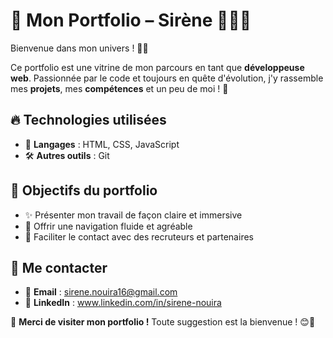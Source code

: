 # 💫 Mon Portfolio – Sirène 👩‍💻✨

Bienvenue dans mon univers ! 🌊🚀

Ce portfolio est une vitrine de mon parcours en tant que **développeuse web**. Passionnée par le code et toujours en quête d'évolution, j'y rassemble mes **projets**, mes **compétences** et un peu de moi ! 💙

## 🔥 Technologies utilisées
- 🚀 **Langages** : HTML, CSS, JavaScript
- 🛠️ **Autres outils** : Git

## 🎯 Objectifs du portfolio
- ✨ Présenter mon travail de façon claire et immersive
- 🎨 Offrir une navigation fluide et agréable
- 💼 Faciliter le contact avec des recruteurs et partenaires

## 💌 Me contacter
- 📧 **Email** : sirene.nouira16@gmail.com
- 💼 **LinkedIn** : www.linkedin.com/in/sirene-nouira

🌟 **Merci de visiter mon portfolio !** Toute suggestion est la bienvenue ! 😊🚀
